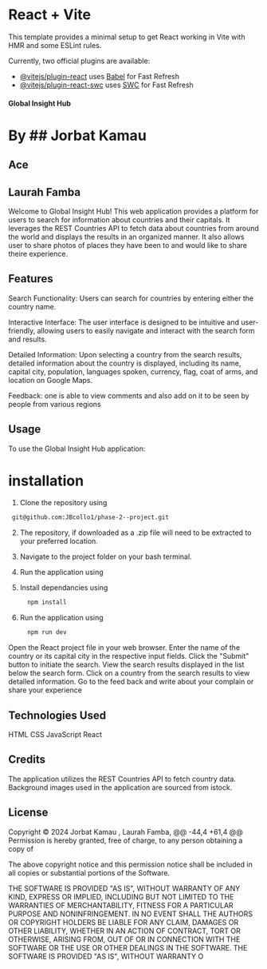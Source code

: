 # React + Vite

This template provides a minimal setup to get React working in Vite with HMR and some ESLint rules.

Currently, two official plugins are available:

- [@vitejs/plugin-react](https://github.com/vitejs/vite-plugin-react/blob/main/packages/plugin-react/README.md) uses [Babel](https://babeljs.io/) for Fast Refresh
- [@vitejs/plugin-react-swc](https://github.com/vitejs/vite-plugin-react-swc) uses [SWC](https://swc.rs/) for Fast Refresh



#### Global Insight Hub
# By ## Jorbat Kamau
  ##    Ace
  ##    Laurah Famba
Welcome to Global Insight Hub! This web application provides a platform for users to search for information about countries and their capitals. It leverages the REST Countries API to fetch data about countries from around the world and displays the results in an organized manner.    It also 
allows user to share photos of places they have been  to and would like to share theire experience.

## Features
Search Functionality: Users can search for countries by entering either the country name.

Interactive Interface: The user interface is designed to be intuitive and user-friendly, allowing users to easily navigate and interact with the search form and results.

Detailed Information: Upon selecting a country from the search results, detailed information about the country is displayed, including its name, capital city, population, languages spoken, currency, flag, coat of arms, and location on Google Maps.

Feedback: one is able to view comments and also add on it to be seen by people from various regions



## Usage
To use the Global Insight Hub application:

# installation
1. Clone the repository using
```bash
 git@github.com:JBcollo1/phase-2--project.git
```
2. The repository, if downloaded as a .zip file will need to be extracted to your preferred location.

3. Navigate to the project folder on your bash terminal.

4. Run the application using
4. Install dependancies using

    ```bash
      npm install
    ```

5. Run the application using

    ```bash
      npm run dev
    ```
Open the React project file in your web browser.
Enter the name of the country or its capital city in the respective input fields.
Click the "Submit" button to initiate the search.
View the search results displayed in the list below the search form.
Click on a country from the search results to view detailed information.
Go to the feed back and write about your complain or share your experience

## Technologies Used
HTML
CSS
JavaScript
React
## Credits
The application utilizes the REST Countries API to fetch country data.
Background images used in the application are sourced from istock.




## License
Copyright &copy; 2024 Jorbat Kamau , Laurah Famba, 
@@ -44,4 +61,4 @@ Permission is hereby granted, free of charge, to any person obtaining a copy of

The above copyright notice and this permission notice shall be included in all copies or substantial portions of the Software.

THE SOFTWARE IS PROVIDED "AS IS", WITHOUT WARRANTY OF ANY KIND, EXPRESS OR IMPLIED, INCLUDING BUT NOT LIMITED TO THE WARRANTIES OF MERCHANTABILITY, FITNESS FOR A PARTICULAR PURPOSE AND NONINFRINGEMENT. IN NO EVENT SHALL THE AUTHORS OR COPYRIGHT HOLDERS BE LIABLE FOR ANY CLAIM, DAMAGES OR OTHER LIABILITY, WHETHER IN AN ACTION OF CONTRACT, TORT OR OTHERWISE, ARISING FROM, OUT OF OR IN CONNECTION WITH THE SOFTWARE OR THE USE OR OTHER DEALINGS IN THE SOFTWARE.
THE SOFTWARE IS PROVIDED "AS IS", WITHOUT WARRANTY O
